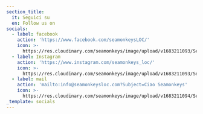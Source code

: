```yaml
---
section_title:
  it: Seguici su
  en: Follow us on
socials:
  - label: facebook
    action: 'https://www.facebook.com/seamonkeysLOC/'
    icon: >-
      https://res.cloudinary.com/seamonkeys/image/upload/v1683211093/Seamonkeys-website/socials/logo-facebook_ybmzin_uxce8z.svg
  - label: Instagram
    action: 'https://www.instagram.com/seamonkeys_loc/'
    icon: >-
      https://res.cloudinary.com/seamonkeys/image/upload/v1683211093/Seamonkeys-website/socials/logo-instagram_iljsv9_pk77ti.svg
  - label: mail
    action: 'mailto:info@seamonkeysloc.com?Subject=Ciao Seamonkeys'
    icon: >-
      https://res.cloudinary.com/seamonkeys/image/upload/v1683211094/Seamonkeys-website/socials/email_pyckkq_fcrcf9.svg
_template: socials
---
```


